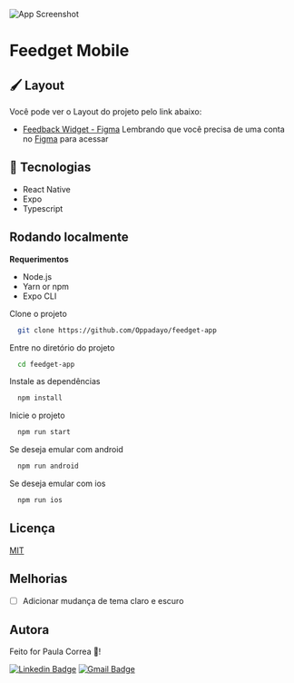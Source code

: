 
![App Screenshot](.github/mockup-mobile.png)


# Feedget Mobile



## 🖌️ Layout
Você pode ver o Layout do projeto pelo link abaixo:


- [Feedback Widget - Figma](https://www.figma.com/community/file/1102912516166573468)
Lembrando que você precisa de uma conta no [Figma](https://www.figma.com) para acessar
## 🚀 Tecnologias
- React Native
- Expo
- Typescript



## Rodando localmente

**Requerimentos**
- Node.js
- Yarn or npm
- Expo CLI

Clone o projeto

```bash
  git clone https://github.com/Oppadayo/feedget-app
```

Entre no diretório do projeto

```bash
  cd feedget-app
```

Instale as dependências

```bash
  npm install
```

Inicie o projeto

```bash
  npm run start
```

Se deseja emular com android

```bash
  npm run android
```

Se deseja emular com ios

```bash
  npm run ios
```
## Licença

[MIT](https://choosealicense.com/licenses/mit/)


## Melhorias

- [ ] Adicionar mudança de tema claro e escuro



## Autora

Feito for Paula Correa 🐼!

[![Linkedin Badge](https://img.shields.io/badge/Paula%20Correa-0077B5?style=for-the-badge&logo=linkedin&logoColor=white)](https://www.linkedin.com/in/paula-correa-a4b13020a/)
[![Gmail Badge](https://img.shields.io/badge/Gmail-D14836?style=for-the-badge&logo=gmail&logoColor=white)](mailto:paula.correapcs@gmail.com)